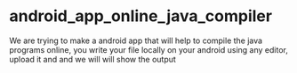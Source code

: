 android_app_online_java_compiler
================================

We are trying to make a android app that will help to compile the java programs online, you write your file locally on your android using any editor, upload it and and we will will show the output
